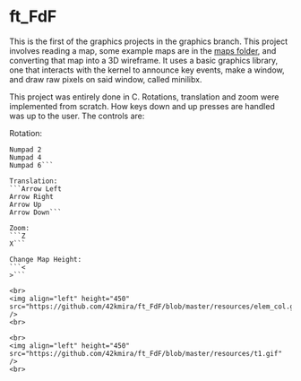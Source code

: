 # ft_FdF

This is the first of the graphics projects in the graphics branch. This project involves reading a map, some example maps
are in the [maps folder](https://github.com/42kmira/ft_FdF/tree/master/maps), and converting that map into a 3D wireframe.
It uses a basic graphics library, one that interacts with the kernel to announce key events, make a window, and draw raw pixels on said window,
called minilibx.

This project was entirely done in C. Rotations, translation and zoom were implemented from scratch. How keys down and up presses are handled
was up to the user. The controls are:

Rotation:

```Numpad 8
Numpad 2
Numpad 4
Numpad 6```

Translation:
```Arrow Left
Arrow Right
Arrow Up
Arrow Down```

Zoom:
```Z
X```

Change Map Height:
```<
>```

<br>
<img align="left" height="450" src="https://github.com/42kmira/ft_FdF/blob/master/resources/elem_col.gif" />
<br>

<br>
<img align="left" height="450" src="https://github.com/42kmira/ft_FdF/blob/master/resources/t1.gif" />
<br>

